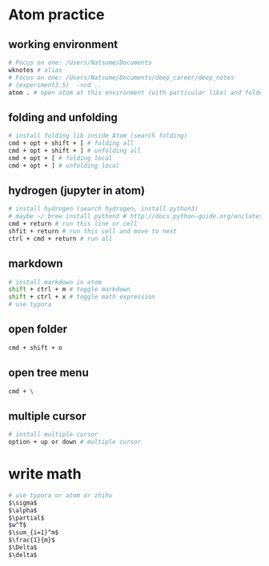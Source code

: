 # Atom practice

## working environment
```bash
# Focus on one: /Users/Natsume/Documents
wknotes # alias
# Focus on one: /Users/Natsume/Documents/deep_career/deep_notes
# (experiment3.5)  ->cd ..
atom . # open atom at this environment (with particular libs) and folder
```

## folding and unfolding
```bash
# install folding lib inside Atom (search folding)
cmd + opt + shift + [ # folding all
cmd + opt + shift + ] # unfolding all
cmd + opt + [ # folding local
cmd + opt + ] # unfolding local
```

## hydrogen (jupyter in atom)
```bash
# install hydrogen (search hydrogen, install python3)
# maybe ~/ brew install python3 # http://docs.python-guide.org/en/latest/starting/install3/osx/
cmd + return # run this line or cell
shfit + return # run this cell and move to next
ctrl + cmd + return # run all
```

## markdown
```bash
# install markdown in atom
shift + ctrl + m # toggle markdown
shift + ctrl + x # toggle math expression
# use typora
```

## open folder
```bash
cmd + shift + o
```

## open tree menu
```bash
cmd + \
```

## multiple cursor
```bash
# install multiple cursor
option + up or down # multiple cursor
```

# write math
```bash
# use typora or atom or zhihu
$\sigma$
$\alpha$
$\partial$
$w^T$
$\sum_{i=1}^m$
$\frac{1}{m}$
$\Delta$
$\delta$
```
